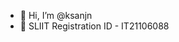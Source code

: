 - 👋 Hi, I’m @ksanjn
- 👀 SLIIT Registration ID - IT21106088

<!---
ksanjn/ksanjn is a ✨ special ✨ repository because its `README.md` (this file) appears on your GitHub profile.
You can click the Preview link to take a look at your changes.
--->

